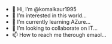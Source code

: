 - 👋 Hi, I’m @komalkaur1995
- 👀 I’m interested in this world...
- 🌱 I’m currently learning AZure...
- 💞️ I’m looking to collaborate on IT...
- 📫 How to reach me therough emaol...

<!---
komalkaur1995/komalkaur1995 is a ✨ special ✨ repository because its `README.md` (this file) appears on your GitHub profile.
You can click the Preview link to take a look at your changes.
--->
